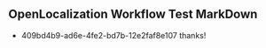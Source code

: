 ## OpenLocalization Workflow Test MarkDown
* 409bd4b9-ad6e-4fe2-bd7b-12e2faf8e107 thanks!

<!--HONumber=Jul16_HO4-->


